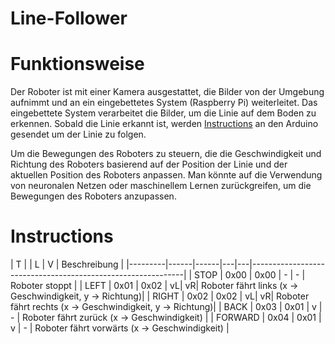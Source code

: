 # Line-Follower

# Funktionsweise
Der Roboter ist mit einer Kamera ausgestattet, die Bilder von der Umgebung aufnimmt und an ein eingebettetes System (Raspberry Pi) weiterleitet. Das eingebettete System verarbeitet die Bilder, um die Linie auf dem Boden zu erkennen. Sobald die Linie erkannt ist, werden [Instructions](#Instructions) an den Arduino gesendet um der Linie zu folgen.

Um die Bewegungen des Roboters zu steuern, die die Geschwindigkeit und Richtung des Roboters basierend auf der Position der Linie und der aktuellen Position des Roboters anpassen. Man könnte auf die Verwendung von neuronalen Netzen oder maschinellem Lernen zurückgreifen, um die Bewegungen des Roboters anzupassen.














# Instructions
| T       |      | L    | V     | Beschreibung                                                |
|---------|------|------|---|---|-------------------------------------------------------------|
| STOP    | 0x00 | 0x00 | - | - | Roboter stoppt                                              |
| LEFT    | 0x01 | 0x02 | vL| vR| Roboter fährt links    (x -> Geschwindigkeit, y -> Richtung)|
| RIGHT   | 0x02 | 0x02 | vL| vR| Roboter fährt rechts   (x -> Geschwindigkeit, y -> Richtung)|
| BACK    | 0x03 | 0x01 | v | - | Roboter fährt zurück   (x -> Geschwindigkeit)               |
| FORWARD | 0x04 | 0x01 | v | - | Roboter fährt vorwärts (x -> Geschwindigkeit)               |
